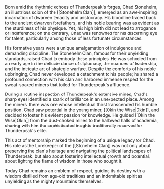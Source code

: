Born amid the rhythmic echoes of Thunderpeak's forges, Chad Stonehelm, an illustrious scion of the [[Stonehelm Clan]], emerged as an awe-inspiring incarnation of dwarven tenacity and aristocracy. His bloodline traced back to the ancient dwarven forefathers, and his noble bearing was as evident as the sturdiness of his physique. Yet, his high birth did not lead to arrogance or indifference; on the contrary, Chad was renowned for his discerning eye for talent, particularly among those of less fortunate circumstances.

His formative years were a unique amalgamation of indulgence and demanding discipline. The Stonehelm Clan, famous for their unyielding standards, raised Chad to embody these principles. He was schooled from an early age in the delicate dance of diplomacy, the nuances of leadership, and the intricate art of strategic warfare. Despite the comforts of his noble upbringing, Chad never developed a detachment to his people; he shared a profound connection with his clan and harbored immense respect for the sweat-soaked miners that toiled for Thunderpeak's affluence.

During a routine inspection of Thunderpeak's extensive mines, Chad's sharp eyes identified a spark of brilliance in an unexpected place. Among the miners, there was one whose intellectual thirst transcended his humble position. Chad saw potential in the young miner, [[Okin the Wise|Okin]], and decided to foster his evident passion for knowledge. He guided [[Okin the Wise|Okin]] from the dust-choked mines to the hallowed halls of academia, sharing with him the sophisticated insights traditionally reserved for Thunderpeak's elite.

This act of mentorship marked the beginning of a unique legacy for Chad. His role as the Lorekeeper of the [[Stonehelm Clan]] was not only about preserving the clan's heritage and navigating the political landscapes of Thunderpeak, but also about fostering intellectual growth and potential, about lighting the flame of wisdom in those who sought it.

Today Chad remains an emblem of respect, guiding its destiny with a wisdom distilled from age-old traditions and an indomitable spirit as unyielding as the mighty mountains themselves.